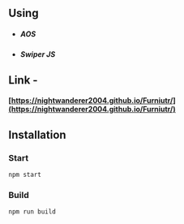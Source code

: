 ## Using

-  ##### AOS
-  ##### Swiper JS

## Link -

#### [https://nightwanderer2004.github.io/Furniutr/](https://nightwanderer2004.github.io/Furniutr/)

## Installation

### Start

```
npm start
```

### Build

```
npm run build
```

